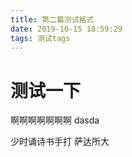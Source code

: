 ```yaml
---
title: 第二篇测试格式
date: 2019-10-15 18:59:29
tags: 测试tags
---
```

# 测试一下
啊啊啊啊啊啊啊
dasda
<!-- more -->
少时诵诗书手打
萨达所大
